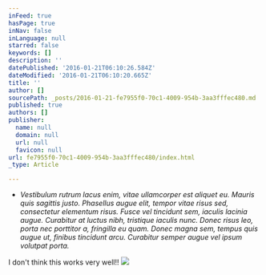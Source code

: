 ```yaml
---
inFeed: true
hasPage: true
inNav: false
inLanguage: null
starred: false
keywords: []
description: ''
datePublished: '2016-01-21T06:10:26.584Z'
dateModified: '2016-01-21T06:10:20.665Z'
title: ''
author: []
sourcePath: _posts/2016-01-21-fe7955f0-70c1-4009-954b-3aa3fffec480.md
published: true
authors: []
publisher:
  name: null
  domain: null
  url: null
  favicon: null
url: fe7955f0-70c1-4009-954b-3aa3fffec480/index.html
_type: Article

---
```

* _Vestibulum rutrum lacus enim, vitae ullamcorper est aliquet eu. Mauris quis sagittis justo. Phasellus augue elit, tempor vitae risus sed, consectetur elementum risus. Fusce vel tincidunt sem, iaculis lacinia augue. Curabitur at luctus nibh, tristique iaculis nunc. Donec risus leo, porta nec porttitor a, fringilla eu quam. Donec magna sem, tempus quis augue ut, finibus tincidunt arcu. Curabitur semper augue vel ipsum volutpat porta._

I don't think this works very well!!
![](https://the-grid-user-content.s3-us-west-2.amazonaws.com/c41f7e5f-1119-411e-8b12-6fc1f9f6c44b.jpg)